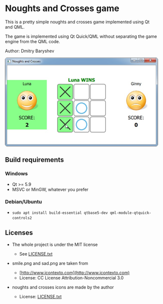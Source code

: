 # Noughts and Crosses game

This is a pretty simple noughts and crosses game implemented using Qt and QML.

The game is implemented using Qt Quick/QML without separating the game engine from the QML code.

Author: Dmitry Baryshev

![Noughts and Crosses](.github/noughts-crosses.jpg?raw=true)

## Build requirements

### Windows

- Qt >= 5.9
- MSVC or MinGW, whatever you prefer

### Debian/Ubuntu

- `sudo apt install build-essential qtbase5-dev qml-module-qtquick-controls2`

## Licenses

* The whole project is under the MIT license
  - See [LICENSE.txt](LICENSE.txt)

* smile.png and sad.png are taken from
  - [http://www.icontexto.com](http://www.icontexto.com)
  - License: CC License Attribution-Noncommercial 3.0

* noughts and crosses icons are made by the author
  - License: [LICENSE.txt](LICENSE.txt)
